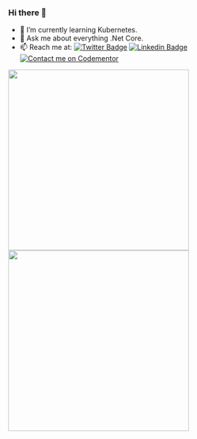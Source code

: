 ### Hi there 👋
- 🌱 I’m currently learning Kubernetes.
- 💬 Ask me about everything .Net Core.
- 📫 Reach me at:  [![Twitter Badge](https://img.shields.io/badge/-Twitter-1ca0f1?style=flat-square&labelColor=1ca0f1&logo=twitter&logoColor=white&link=https://twitter.com/WajahatAliAbid)](https://twitter.com/WajahatAliAbid)
[![Linkedin Badge](https://img.shields.io/badge/-LinkedIn-blue?style=flat-square&logo=Linkedin&logoColor=white&link=https://www.linkedin.com/in/WajahatAliAbid/)](https://www.linkedin.com/in/WajahatAliAbid) [![Contact me on Codementor](https://www.codementor.io/m-badges/wajahataliabid/contact-me.svg)](https://www.codementor.io/@wajahataliabid?refer=badge)

<a href="#">
  <img  
  height=365px
 src="https://github-readme-stats.vercel.app/api?username=WajahatAliAbid&count_private=true&show_icons=true&theme=nightowl" />
</a>

<a href="#">
  <img height=365px   src="https://github-readme-stats.vercel.app/api/top-langs/?username=WajahatAliAbid&layout=compact&hide=Jupyter%20Notebook&theme=nightowl" />
</a>
